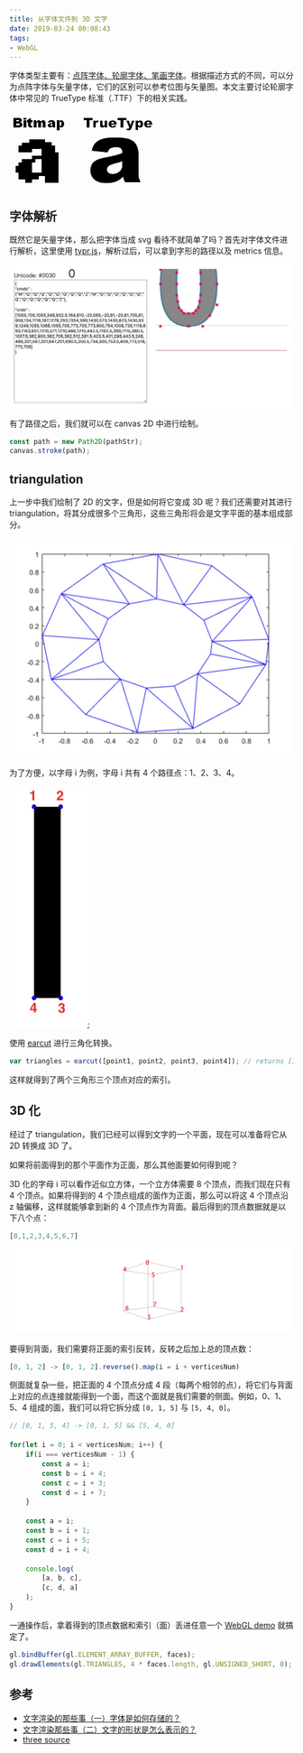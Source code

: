 ```yaml
---
title: 从字体文件到 3D 文字
date: 2019-03-24 00:08:43
tags:
- WebGL
---
```

字体类型主要有：[点阵字体、轮廓字体、笔画字体](https://zh.wikipedia.org/wiki/%E8%AE%A1%E7%AE%97%E6%9C%BA%E5%AD%97%E4%BD%93)。根据描述方式的不同，可以分为点阵字体与矢量字体，它们的区别可以参考位图与矢量图。本文主要讨论轮廓字体中常见的 TrueType 标准（.TTF）下的相关实践。

![truetype-bitmap](/images//truetype-bitmap.gif)

## 字体解析

既然它是矢量字体，那么把字体当成 svg 看待不就简单了吗？首先对字体文件进行解析，这里使用 [typr.js](https://github.com/photopea/Typr.js)，解析过后，可以拿到字形的路径以及 metrics 信息。

![typr-result](/images//typr-result.png)

有了路径之后，我们就可以在 canvas 2D 中进行绘制。

``` javascript
const path = new Path2D(pathStr);
canvas.stroke(path);
```

## triangulation

上一步中我们绘制了 2D 的文字，但是如何将它变成 3D 呢？我们还需要对其进行 triangulation，将其分成很多个三角形，这些三角形将会是文字平面的基本组成部分。

![triangulation](/images//triangulation.png)

为了方便，以字母 i 为例，字母 i 共有 4 个路径点：1、2、3、4。

![i-path](/images//i-path.jpeg);

使用 [earcut](https://github.com/mapbox/earcut) 进行三角化转换。

``` javascript
var triangles = earcut([point1, point2, point3, point4]); // returns [1,0,3, 3,2,1]
```

这样就得到了两个三角形三个顶点对应的索引。

## 3D 化

经过了 triangulation，我们已经可以得到文字的一个平面，现在可以准备将它从 2D 转换成 3D 了。

如果将前面得到的那个平面作为正面，那么其他面要如何得到呢？

3D 化的字母 i 可以看作近似立方体，一个立方体需要 8 个顶点，而我们现在只有 4 个顶点。如果将得到的 4 个顶点组成的面作为正面，那么可以将这 4 个顶点沿 z 轴偏移，这样就能够拿到新的 4 个顶点作为背面。最后得到的顶点数据就是以下八个点：

``` javascript
[0,1,2,3,4,5,6,7]
```

![cube-index](/images//cube-index.jpg)

要得到背面，我们需要将正面的索引反转，反转之后加上总的顶点数：

``` javascript
[0, 1, 2] -> [0, 1, 2].reverse().map(i = i + verticesNum)
```

侧面就复杂一些，把正面的 4 个顶点分成 4 段（每两个相邻的点），将它们与背面上对应的点连接就能得到一个面，而这个面就是我们需要的侧面。例如，0、1、5、4 组成的面，我们可以将它拆分成 `[0, 1, 5]` 与 `[5, 4, 0]`。

``` javascript
// [0, 1, 5, 4] -> [0, 1, 5] && [5, 4, 0]

for(let i = 0; i < verticesNum; i++) {
    if(i === verticesNum - 1) {
        const a = i;
        const b = i + 4;
        const c = i + 3;
        const d = i + 7;
    }

    const a = i;
    const b = i + 1;
    const c = i + 5;
    const d = i + 4;

    console.log(
        [a, b, c],
        [c, d, a]
    );
}

```

一通操作后，拿着得到的顶点数据和索引（面）丢进任意一个 [WebGL demo](https://github.com/mdn/webgl-examples/tree/gh-pages/tutorial/sample5) 就搞定了。

``` javascript
gl.bindBuffer(gl.ELEMENT_ARRAY_BUFFER, faces);
gl.drawElements(gl.TRIANGLES, 4 * faces.length, gl.UNSIGNED_SHORT, 0);
```

## 参考

- [文字渲染的那些事（一）字体是如何存储的？](https://juejin.im/post/5c1e2e576fb9a049d5197af2)
- [文字渲染那些事（二）文字的形状是怎么表示的？](https://juejin.im/post/5c54f19b6fb9a049d05e2b57)
- [three source](https://github.com/mrdoob/three.js/)